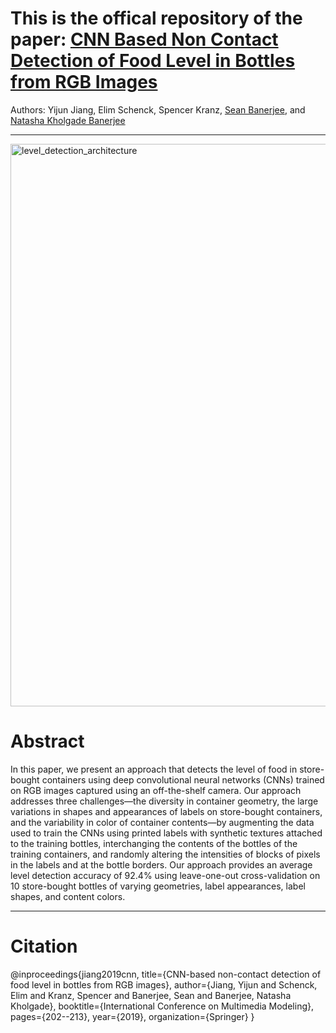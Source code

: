 # This is the offical repository of the paper: [CNN Based Non Contact Detection of Food Level in Bottles from RGB Images](https://par.nsf.gov/servlets/purl/10094310) 
Authors: Yijun Jiang, Elim Schenck, Spencer Kranz, [Sean Banerjee](https://tars.clarkson.edu/sean), and [Natasha Kholgade Banerjee](https://tars.clarkson.edu/natasha)

---
<img width="900" alt="level_detection_architecture" src="https://user-images.githubusercontent.com/46984040/121624237-2b1cf300-ca3f-11eb-9c7a-597dd7dcf35f.png">

# Abstract 
In this paper, we present an approach that detects the level of food in store-bought containers using deep convolutional neural networks (CNNs) trained on RGB images captured using an off-the-shelf camera. Our approach addresses three challenges—the diversity in container geometry, the large variations in shapes and appearances of labels on store-bought containers, and the variability in color of container contents—by augmenting the data used to train the CNNs using printed labels with synthetic textures attached to the training bottles, interchanging the contents of the bottles of the training containers, and randomly altering the intensities of blocks of pixels in the labels and at the bottle borders. Our approach provides an average level detection accuracy of 92.4% using leave-one-out cross-validation on 10 store-bought bottles of varying geometries, label appearances, label shapes, and content colors.

---
# Citation
@inproceedings{jiang2019cnn,
  title={CNN-based non-contact detection of food level in bottles from RGB images},
  author={Jiang, Yijun and Schenck, Elim and Kranz, Spencer and Banerjee, Sean and Banerjee, Natasha Kholgade},
  booktitle={International Conference on Multimedia Modeling},
  pages={202--213},
  year={2019},
  organization={Springer}
}
